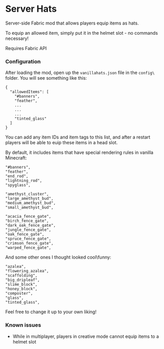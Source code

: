 # Server Hats
Server-side Fabric mod that allows players equip items as hats.

To equip an allowed item, simply put it in the helmet slot - no commands necessary!

Requires Fabric API

### Configuration
After loading the mod, open up the `vanillahats.json` file in the `config\` folder. You will see something like this:

```
{
  "allowedItems": [
    "#banners",
    "feather",
    ...
    ...
    ...
    "tinted_glass"
  ]
}
```

You can add any item IDs and item tags to this list, and after a restart players will be able to euip these items in a head slot.

By default, it includes items that have special rendering rules in vanilla Minecraft:
```
"#banners",
"feather",
"end_rod",
"lightning_rod",
"spyglass",

"amethyst_cluster",
"large_amethyst_bud",
"medium_amethyst_bud",
"small_amethyst_bud",

"acacia_fence_gate",
"birch_fence_gate",
"dark_oak_fence_gate",
"jungle_fence_gate",
"oak_fence_gate",
"spruce_fence_gate",
"crimson_fence_gate",
"warped_fence_gate",
```

And some other ones I thought looked cool\funny:
```
"azalea",
"flowering_azalea",
"scaffolding",
"big_dripleaf",
"slime_block",
"honey_block",
"composter",
"glass",
"tinted_glass",
```

Feel free to change it up to your own liking!

### Known issues

* While in multiplayer, players in creative mode cannot equip items to a helmet slot
